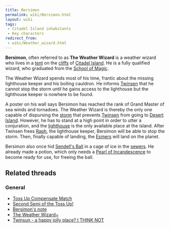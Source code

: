 ```yaml
---
title: Bersimon
permalink: wiki/Bersimon.html
layout: wiki
tags:
 - Citadel Island inhabitants
 - Key characters
redirect_from:
 - wiki/Weather_wizard.html
---
```


**Bersimon**, often referred to as **The Weather Wizard** is a weather
wizard who lives in a [tent](Weather_Wizard_tent "wikilink") on the
[cliffs](cliffs "wikilink") of [Citadel
Island](Citadel_Island "wikilink"). He is a fully qualified wizard, who
graduated from the [School of Magic](School_of_Magic "wikilink").

The Weather Wizard spends most of his time, frantic about the missing
lighthouse keeper and his boiling cauldron. He informs
[Twinsen](Twinsen "wikilink") that he cannot stop the storm until he
gains access to the lighthouse but the lighthouse keeper is nowhere to
be found.

A poster on his wall says Bersimon has reached the rank of Grand Master
of sea winds and tornadoes. The Weather Wizard is thereby the only one
capable of dispursing the [storm](storm "wikilink") that prevents
[Twinsen](Twinsen "wikilink") from going to [Desert
Island](Desert_Island "wikilink"). However, he has to stand at a high
point in order to utter a conjuration, and the
[lighthouse](lighthouse "wikilink") is the only available place at the
island. After Twinsen frees [Raph](Raph "wikilink"), the lighthouse
keeper, Bersimon will be able to stop the storm. Then, finally capable
of landing, the [Esmers](Esmer "wikilink") will land on the planet.

Bersimon also once hid [Sendell's Ball](Sendell's_Ball "wikilink") in a
cage of ice in the [sewers](Citadel_Island_sewers "wikilink"). He
already made a potion, which only needs a [Pearl of
Incandescence](Pearl_of_Incandescence "wikilink") to become ready for
use, for freeing the ball.

## Related threads

### General

- [Toss Up Compensate
  Match](https://forum.magicball.net/showthread.php?t=8965)
- [Second Semi of the Toss
  Up!](https://forum.magicball.net/showthread.php?t=8895)
- [Bersimon's note](https://forum.magicball.net/showthread.php?t=6441)
- [The Weather
  Wizard~](https://forum.magicball.net/showthread.php?t=3078)
- [Twinsun - a happy jolly place? I THINK
  NOT](https://forum.magicball.net/showthread.php?t=155)
